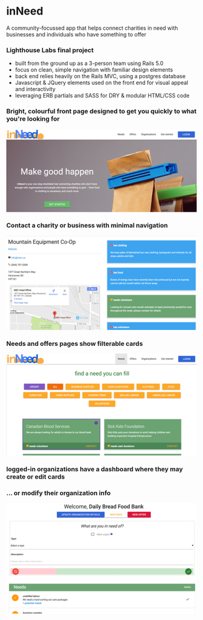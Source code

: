 # inNeed

A community-focussed app that helps connect charities in need with businesses and individuals who have something to offer

### Lighthouse Labs final project
- built from the ground up as a 3-person team using Rails 5.0
- focus on clean, simple navigation with familiar design elements
- back end relies heavily on the Rails MVC, using a postgres database
- Javascript & JQuery elements used on the front end for visual appeal and interactivity
- leveraging ERB partials and SASS for DRY & modular HTML/CSS code

### Bright, colourful front page designed to get you quickly to what you're looking for
![front page](https://raw.githubusercontent.com/csawala/lhl-final-project/demo/demo-images/front-page.png)

### Contact a charity or business with minimal navigation
![front page](https://raw.githubusercontent.com/csawala/lhl-final-project/demo/demo-images/contact.png)


### Needs and offers pages show filterable cards
![front page](https://raw.githubusercontent.com/csawala/lhl-final-project/demo/demo-images/needs.png)

### logged-in organizations have a dashboard where they may create or edit cards
###    ... or modify their organization info
![front page](https://raw.githubusercontent.com/csawala/lhl-final-project/demo/demo-images/dashboard.png)
